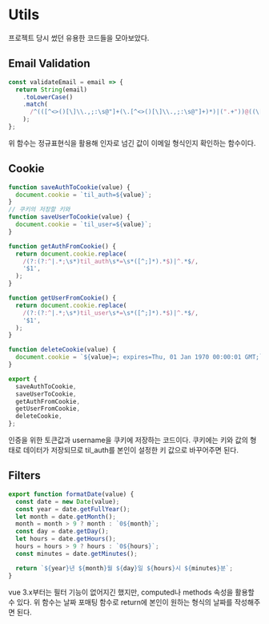 # Utils

프로젝트 당시 썼던 유용한 코드들을 모아보았다.

## Email Validation

```javascript
const validateEmail = email => {
  return String(email)
    .toLowerCase()
    .match(
      /^(([^<>()[\]\\.,;:\s@"]+(\.[^<>()[\]\\.,;:\s@"]+)*)|(".+"))@((\[[0-9]{1,3}\.[0-9]{1,3}\.[0-9]{1,3}\.[0-9]{1,3}\])|(([a-zA-Z\-0-9]+\.)+[a-zA-Z]{2,}))$/,
    );
};
```

위 함수는 정규표현식을 활용해 인자로 넘긴 값이 이메일 형식인지 확인하는 함수이다. 

## Cookie

```javascript
function saveAuthToCookie(value) {
  document.cookie = `til_auth=${value}`;
}
// 쿠키의 저장할 키와 
function saveUserToCookie(value) {
  document.cookie = `til_user=${value}`;
}

function getAuthFromCookie() {
  return document.cookie.replace(
    /(?:(?:^|.*;\s*)til_auth\s*=\s*([^;]*).*$)|^.*$/,
    '$1',
  );
}

function getUserFromCookie() {
  return document.cookie.replace(
    /(?:(?:^|.*;\s*)til_user\s*=\s*([^;]*).*$)|^.*$/,
    '$1',
  );
}

function deleteCookie(value) {
  document.cookie = `${value}=; expires=Thu, 01 Jan 1970 00:00:01 GMT;`;
}

export {
  saveAuthToCookie,
  saveUserToCookie,
  getAuthFromCookie,
  getUserFromCookie,
  deleteCookie,
};
```

인증을 위한 토큰값과 username을 쿠키에 저장하는 코드이다. 쿠키에는 키와 값의 형태로 데이터가 저장되므로 til_auth를 본인이 설정한 키 값으로 바꾸어주면 된다.

## Filters

```javascript
export function formatDate(value) {
  const date = new Date(value);
  const year = date.getFullYear();
  let month = date.getMonth();
  month = month > 9 ? month : `0${month}`;
  const day = date.getDay();
  let hours = date.getHours();
  hours = hours > 9 ? hours : `0${hours}`;
  const minutes = date.getMinutes();

  return `${year}년 ${month}월 ${day}일 ${hours}시 ${minutes}분`;
}
```

vue 3.x부터는 필터 기능이 없어지긴 했지만, computed나 methods 속성을 활용할 수 있다. 위 함수는 날짜 포매팅 함수로 return에 본인이 원하는 형식의 날짜를 작성해주면 된다.
